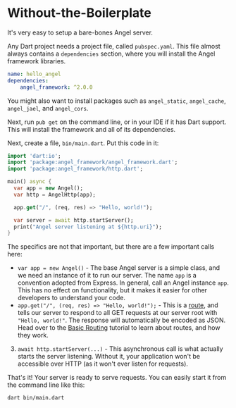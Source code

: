 # Without-the-Boilerplate

It's very easy to setup a bare-bones Angel server.

Any Dart project needs a project file, called `pubspec.yaml`. This file almost always contains a `dependencies` section, where you will install the Angel framework libraries.

```yaml
name: hello_angel
dependencies:
    angel_framework: ^2.0.0
```

You might also want to install packages such as `angel_static`, `angel_cache`, `angel_jael`, and `angel_cors`.

Next, run `pub get` on the command line, or in your IDE if it has Dart support. This will install the framework and all of its dependencies.

Next, create a file, `bin/main.dart`. Put this code in it:

```dart
import 'dart:io';
import 'package:angel_framework/angel_framework.dart';
import 'package:angel_framework/http.dart';

main() async {
  var app = new Angel();
  var http = AngelHttp(app);

  app.get("/", (req, res) => "Hello, world!");

  var server = await http.startServer();
  print("Angel server listening at ${http.uri}");
}
```

The specifics are not that important, but there are a few important calls here:

* `var app = new Angel()` - The base Angel server is a simple class, and we need an instance of it to run our server. The name `app` is a convention adopted from Express. In general, call an Angel instance `app`. This has no effect on functionality, but it makes it easier for other developers to understand your code.
* `app.get("/", (req, res) => "Hello, world!");` - This is a [route](basic-routing.md), and tells our server to respond to all GET requests at our server root with `"Hello, world!"`. The response will automatically be encoded as JSON. Head over to the [Basic Routing](basic-routing.md) tutorial to learn about routes, and how they work.
3. `await http.startServer(...)` - This asynchronous call is what actually starts the server listening. Without it, your application won't be accessible over HTTP \(as it won't ever listen for requests\).

That's it! Your server is ready to serve requests. You can easily start it from the command line like this:

```text
dart bin/main.dart
```

